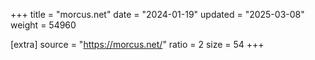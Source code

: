 +++
title = "morcus.net"
date = "2024-01-19"
updated = "2025-03-08"
weight = 54960

[extra]
source = "https://morcus.net/"
ratio = 2
size = 54
+++
